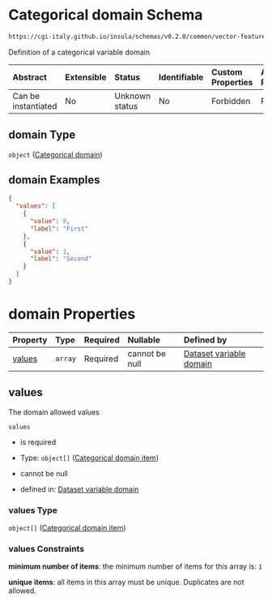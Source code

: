# Categorical domain Schema

```txt
https://cgi-italy.github.io/insula/schemas/v0.2.0/common/vector-feature-property.schema.json#/$defs/enumProperty/properties/domain
```

Definition of a categorical variable domain

| Abstract            | Extensible | Status         | Identifiable | Custom Properties | Additional Properties | Access Restrictions | Defined In                                                                                                         |
| :------------------ | :--------- | :------------- | :----------- | :---------------- | :-------------------- | :------------------ | :----------------------------------------------------------------------------------------------------------------- |
| Can be instantiated | No         | Unknown status | No           | Forbidden         | Forbidden             | none                | [vector-feature-property.schema.json\*](schemas/common/vector-feature-property.schema.json) |

## domain Type

`object` ([Categorical domain](dataset-variable-domain-defs-categorical-domain.md))

## domain Examples

```json
{
  "values": [
    {
      "value": 0,
      "label": "First"
    },
    {
      "value": 1,
      "label": "Second"
    }
  ]
}
```

# domain Properties

| Property          | Type    | Required | Nullable       | Defined by                                                                                                                                                                                                                                                   |
| :---------------- | :------ | :------- | :------------- | :----------------------------------------------------------------------------------------------------------------------------------------------------------------------------------------------------------------------------------------------------------- |
| [values](#values) | `array` | Required | cannot be null | [Dataset variable domain](dataset-variable-domain-defs-categorical-domain-properties-categorical-domain-values.md) |

## values

The domain allowed values

`values`

* is required

* Type: `object[]` ([Categorical domain item](dataset-variable-domain-defs-categorical-domain-properties-categorical-domain-values-categorical-domain-item.md))

* cannot be null

* defined in: [Dataset variable domain](dataset-variable-domain-defs-categorical-domain-properties-categorical-domain-values.md)

### values Type

`object[]` ([Categorical domain item](dataset-variable-domain-defs-categorical-domain-properties-categorical-domain-values-categorical-domain-item.md))

### values Constraints

**minimum number of items**: the minimum number of items for this array is: `1`

**unique items**: all items in this array must be unique. Duplicates are not allowed.
